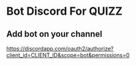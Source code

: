 # Bot Discord For QUIZZ


## Add bot on your channel
  
  https://discordapp.com/oauth2/authorize?client_id=CLIENT_ID&scope=bot&permissions=0